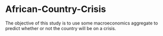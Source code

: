 # African-Country-Crisis
The objective of this study is to use some macroeconomics aggregate to predict whether or not the country will be on a crisis.
